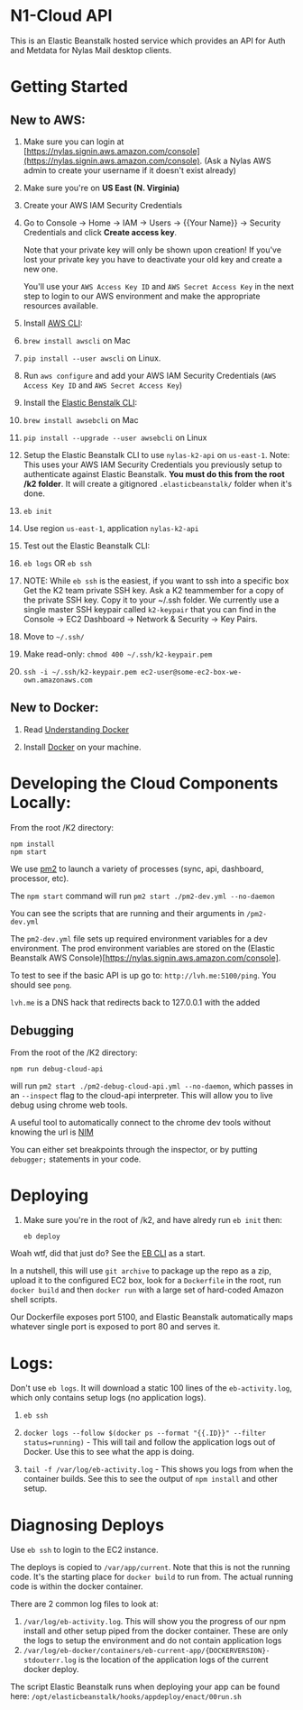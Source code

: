 # N1-Cloud API

This is an Elastic Beanstalk hosted service which provides an API for Auth
and Metdata for Nylas Mail desktop clients.

# Getting Started

## New to AWS:
1. Make sure you can login at [https://nylas.signin.aws.amazon.com/console](https://nylas.signin.aws.amazon.com/console). (Ask a Nylas AWS admin to create your username if it doesn't exist already)
  1. Make sure you're on **US East (N. Virginia)**

1. Create your AWS IAM Security Credentials
  1. Go to Console -> Home -> IAM -> Users -> {{Your Name}} ->
     Security Credentials and click **Create access key**.

     Note that your private key will only be shown upon creation! If
     you've lost your private key you have to deactivate your old key and
     create a new one.

     You'll use your `AWS Access Key ID` and `AWS Secret Access Key` in
     the next step to login to our AWS environment and make the
     appropriate resources available.

1. Install [AWS CLI](https://aws.amazon.com/cli/):
  1. `brew install awscli` on Mac
  1. `pip install --user awscli` on Linux.

1. Run `aws configure` and add your AWS IAM Security Credentials (`AWS
   Access Key ID` and `AWS Secret Access Key`)

1. Install the [Elastic Benstalk CLI](https://docs.aws.amazon.com/elasticbeanstalk/latest/dg/eb-cli3-install.html?icmpid=docs_elasticbeanstalk_console):
  1. `brew install awsebcli` on Mac
  1. `pip install --upgrade --user awsebcli` on Linux

1. Setup the Elastic Beanstalk CLI to use `nylas-k2-api` on `us-east-1`.
   Note: This uses your AWS IAM Security Credentials you previously setup
   to authenticate against Elastic Beanstalk. **You must do this from the
   root /k2 folder**. It will create a gitignored `.elasticbeanstalk/`
   folder when it's done.
  1. `eb init`
  1. Use region `us-east-1`, application `nylas-k2-api`

1. Test out the Elastic Beanstalk CLI:
  1. `eb logs` OR `eb ssh`

1. NOTE: While `eb ssh` is the easiest, if you want to ssh into a specific
   box Get the K2 team private SSH key. Ask a K2 teammember for a copy of
   the private SSH key. Copy it to your ~/.ssh folder. We currently use a
   single master SSH keypair called `k2-keypair` that you can find in the
   Console -> EC2 Dashboard -> Network & Security -> Key Pairs.
  1. Move to `~/.ssh/`
  1. Make read-only: `chmod 400 ~/.ssh/k2-keypair.pem`
  1. `ssh -i ~/.ssh/k2-keypair.pem ec2-user@some-ec2-box-we-own.amazonaws.com`

## New to Docker:

1. Read [Understanding Docker](https://docs.docker.com/engine/understanding-docker/)

1. Install [Docker](https://www.docker.com/products/overview) on your
   machine.

# Developing the Cloud Components Locally:
From the root /K2 directory:

```
npm install
npm start
```

We use [pm2](http://pm2.keymetrics.io/) to launch a variety of processes
(sync, api, dashboard, processor, etc).

The `npm start` command will run `pm2 start ./pm2-dev.yml --no-daemon`

You can see the scripts that are running and their arguments in
`/pm2-dev.yml`

The `pm2-dev.yml` file sets up required environment variables for a dev
environment. The prod environment variables are stored on the (Elastic
Beanstalk AWS Console)[https://nylas.signin.aws.amazon.com/console].

To test to see if the basic API is up go to: `http://lvh.me:5100/ping`.
You should see `pong`.

`lvh.me` is a DNS hack that redirects back to 127.0.0.1 with the added

## Debugging

From the root of the /K2 directory:

```
npm run debug-cloud-api
```

will run `pm2 start ./pm2-debug-cloud-api.yml --no-daemon`, which passes in an `--inspect`
flag to the cloud-api interpreter. This will allow you to live debug using
chrome web tools.

A useful tool to automatically connect to the chrome dev tools without knowing
the url is [NIM](https://chrome.google.com/webstore/detail/nim-node-inspector-manage/gnhhdgbaldcilmgcpfddgdbkhjohddkj)

You can either set breakpoints through the inspector, or by putting `debugger;`
statements in your code.

# Deploying
1. Make sure you're in the root of /k2, and have alredy run `eb init` then:

    `eb deploy`

Woah wtf, did that just do‽ See the [EB CLI](http://docs.aws.amazon.com/elasticbeanstalk/latest/dg/eb-cli3.html) as a start.

In a nutshell, this will use `git archive` to package up the repo as a
zip, upload it to the configured EC2 box, look for a `Dockerfile` in the
root, run `docker build` and then `docker run` with a large set of
hard-coded Amazon shell scripts.

Our Dockerfile exposes port 5100, and Elastic Beanstalk automatically maps
whatever single port is exposed to port 80 and serves it.

# Logs:

Don't use `eb logs`. It will download a static 100 lines of the
`eb-activity.log`, which only contains setup logs (no application logs).

1. `eb ssh`

1. `docker logs --follow $(docker ps --format "{{.ID}}" --filter status=running)` - This will tail and follow the application logs out of Docker. Use this to see what the app is doing.

1. `tail -f /var/log/eb-activity.log` - This shows you logs from when the
   container builds. See this to see the output of `npm install` and other
   setup.

# Diagnosing Deploys

Use `eb ssh` to login to the EC2 instance.

The deploys is copied to `/var/app/current`. Note that this is not the
running code. It's the starting place for `docker build` to run from. The
actual running code is within the docker container.

There are 2 common log files to look at:

1. `/var/log/eb-activity.log`. This will show you the progress of our npm
   install and other setup piped from the docker container. These are only
   the logs to setup the environment and do not contain application logs
2. `/var/log/eb-docker/containers/eb-current-app/{DOCKERVERSION}-stdouterr.log`
   is the location of the application logs of the current docker deploy.

The script Elastic Beanstalk runs when deploying your app can be found
here: `/opt/elasticbeanstalk/hooks/appdeploy/enact/00run.sh`
